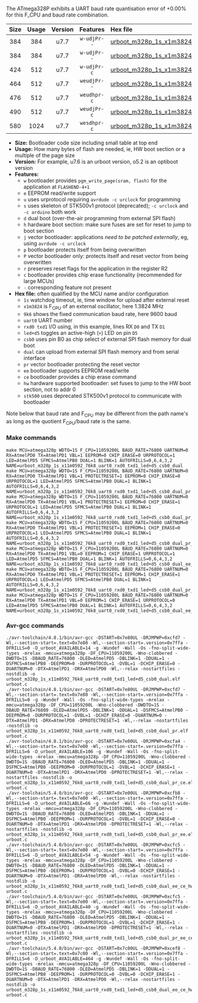 The ATmega328P exhibits a UART baud rate quantisation error of +0.00% for this F_CPU and baud rate combination.

|Size|Usage|Version|Features|Hex file|
|:-:|:-:|:-:|:-:|:--|
|384|384|u7.7|`w-udjPr--`|[urboot_m328p_1s_x1m3824_9k6_uart0_rxd0_txd1_led+d5_csb0_dual.hex](https://raw.githubusercontent.com/stefanrueger/urboot.hex/main/boards/urclockusb/atmega328p/watchdog_1_s/external_oscillator/%2B1m382400_hz/%2B%2B%2B9k6_baud/uart0_rxd0_txd1/led%2Bd5_csb0_dual/urboot_m328p_1s_x1m3824_9k6_uart0_rxd0_txd1_led%2Bd5_csb0_dual.hex)|
|384|384|u7.7|`w-udjPr--`|[urboot_m328p_1s_x1m3824_9k6_uart0_rxd0_txd1_led+d5_csb0_dual_pr.hex](https://raw.githubusercontent.com/stefanrueger/urboot.hex/main/boards/urclockusb/atmega328p/watchdog_1_s/external_oscillator/%2B1m382400_hz/%2B%2B%2B9k6_baud/uart0_rxd0_txd1/led%2Bd5_csb0_dual/urboot_m328p_1s_x1m3824_9k6_uart0_rxd0_txd1_led%2Bd5_csb0_dual_pr.hex)|
|424|512|u7.7|`w-udjPr-c`|[urboot_m328p_1s_x1m3824_9k6_uart0_rxd0_txd1_led+d5_csb0_dual_pr_ce.hex](https://raw.githubusercontent.com/stefanrueger/urboot.hex/main/boards/urclockusb/atmega328p/watchdog_1_s/external_oscillator/%2B1m382400_hz/%2B%2B%2B9k6_baud/uart0_rxd0_txd1/led%2Bd5_csb0_dual/urboot_m328p_1s_x1m3824_9k6_uart0_rxd0_txd1_led%2Bd5_csb0_dual_pr_ce.hex)|
|464|512|u7.7|`weudjPr--`|[urboot_m328p_1s_x1m3824_9k6_uart0_rxd0_txd1_led+d5_csb0_dual_pr_ee.hex](https://raw.githubusercontent.com/stefanrueger/urboot.hex/main/boards/urclockusb/atmega328p/watchdog_1_s/external_oscillator/%2B1m382400_hz/%2B%2B%2B9k6_baud/uart0_rxd0_txd1/led%2Bd5_csb0_dual/urboot_m328p_1s_x1m3824_9k6_uart0_rxd0_txd1_led%2Bd5_csb0_dual_pr_ee.hex)|
|476|512|u7.7|`weudhpr-c`|[urboot_m328p_1s_x1m3824_9k6_uart0_rxd0_txd1_led+d5_csb0_dual_ee_ce_hw.hex](https://raw.githubusercontent.com/stefanrueger/urboot.hex/main/boards/urclockusb/atmega328p/watchdog_1_s/external_oscillator/%2B1m382400_hz/%2B%2B%2B9k6_baud/uart0_rxd0_txd1/led%2Bd5_csb0_dual/urboot_m328p_1s_x1m3824_9k6_uart0_rxd0_txd1_led%2Bd5_csb0_dual_ee_ce_hw.hex)|
|490|512|u7.7|`weudjPr-c`|[urboot_m328p_1s_x1m3824_9k6_uart0_rxd0_txd1_led+d5_csb0_dual_pr_ee_ce.hex](https://raw.githubusercontent.com/stefanrueger/urboot.hex/main/boards/urclockusb/atmega328p/watchdog_1_s/external_oscillator/%2B1m382400_hz/%2B%2B%2B9k6_baud/uart0_rxd0_txd1/led%2Bd5_csb0_dual/urboot_m328p_1s_x1m3824_9k6_uart0_rxd0_txd1_led%2Bd5_csb0_dual_pr_ee_ce.hex)|
|580|1024|u7.7|`wesdhpr-c`|[urboot_m328p_1s_x1m3824_9k6_uart0_rxd0_txd1_led+d5_csb0_dual_ee_ce_hw_stk500.hex](https://raw.githubusercontent.com/stefanrueger/urboot.hex/main/boards/urclockusb/atmega328p/watchdog_1_s/external_oscillator/%2B1m382400_hz/%2B%2B%2B9k6_baud/uart0_rxd0_txd1/led%2Bd5_csb0_dual/urboot_m328p_1s_x1m3824_9k6_uart0_rxd0_txd1_led%2Bd5_csb0_dual_ee_ce_hw_stk500.hex)|

- **Size:** Bootloader code size including small table at top end
- **Usage:** How many bytes of flash are needed, ie, HW boot section or a multiple of the page size
- **Version:** For example, u7.6 is an urboot version, o5.2 is an optiboot version
- **Features:**
  + `w` bootloader provides `pgm_write_page(sram, flash)` for the application at `FLASHEND-4+1`
  + `e` EEPROM read/write support
  + `u` uses urprotocol requiring `avrdude -c urclock` for programming
  + `s` uses skeleton of STK500v1 protocol (deprecated); `-c urclock` and `-c arduino` both work
  + `d` dual boot (over-the-air programming from external SPI flash)
  + `h` hardware boot section: make sure fuses are set for reset to jump to boot section
  + `j` vector bootloader: applications *need to be patched externally*, eg, using `avrdude -c urclock`
  + `p` bootloader protects itself from being overwritten
  + `P` vector bootloader only: protects itself and reset vector from being overwritten
  + `r` preserves reset flags for the application in the register R2
  + `c` bootloader provides chip erase functionality (recommended for large MCUs)
  + `-` corresponding feature not present
- **Hex file:** often qualified by the MCU name and/or configuration
  + `1s` watchdog timeout, ie, time window for upload after external reset
  + `x1m3824` is F<sub>CPU</sub> of an external oscillator, here 1.3824 MHz
  + `9k6` shows the fixed communication baud rate, here 9600 baud
  + `uart0` UART number
  + `rxd0 txd1` I/O using, in this example, lines RX `D0` and TX `D1`
  + `led+d5` toggles an active-high (`+`) LED on pin `D5`
  + `csb0` uses pin B0 as chip select of external SPI flash memory for dual boot
  + `dual` can upload from external SPI flash memory and from serial interface
  + `pr` vector bootloader protecting the reset vector
  + `ee` bootloader supports EEPROM read/write
  + `ce` bootloader provides a chip erase command
  + `hw` hardware supported bootloader: set fuses to jump to the HW boot section, not to addr 0
  + `stk500` uses deprecated STK500v1 protocol to communicate with bootloader


Note below that baud rate and F<sub>CPU</sub> may be different from the path name's as long as the quotient F<sub>CPU</sub>/baud rate is the same.

### Make commands
```
make MCU=atmega328p WDTO=1S F_CPU=11059200L BAUD_RATE=76800 UARTNUM=0 RX=AtmelPD0 TX=AtmelPD1 VBL=1 EEPROM=0 CHIP_ERASE=0 URPROTOCOL=1 LED=AtmelPD5 SFMCS=AtmelPB0 DUAL=1 BLINK=1 AUTOFRILLS=0,6,4,3,2 NAME=urboot_m328p_1s_x11m0592_76k8_uart0_rxd0_txd1_led+d5_csb0_dual
make MCU=atmega328p WDTO=1S F_CPU=11059200L BAUD_RATE=76800 UARTNUM=0 RX=AtmelPD0 TX=AtmelPD1 VBL=1 PROTECTRESET=1 EEPROM=0 CHIP_ERASE=0 URPROTOCOL=1 LED=AtmelPD5 SFMCS=AtmelPB0 DUAL=1 BLINK=1 AUTOFRILLS=0,6,4,3,2 NAME=urboot_m328p_1s_x11m0592_76k8_uart0_rxd0_txd1_led+d5_csb0_dual_pr
make MCU=atmega328p WDTO=1S F_CPU=11059200L BAUD_RATE=76800 UARTNUM=0 RX=AtmelPD0 TX=AtmelPD1 VBL=1 PROTECTRESET=1 EEPROM=0 CHIP_ERASE=1 URPROTOCOL=1 LED=AtmelPD5 SFMCS=AtmelPB0 DUAL=1 BLINK=1 AUTOFRILLS=0,6,4,3,2 NAME=urboot_m328p_1s_x11m0592_76k8_uart0_rxd0_txd1_led+d5_csb0_dual_pr_ce
make MCU=atmega328p WDTO=1S F_CPU=11059200L BAUD_RATE=76800 UARTNUM=0 RX=AtmelPD0 TX=AtmelPD1 VBL=1 PROTECTRESET=1 EEPROM=1 CHIP_ERASE=0 URPROTOCOL=1 LED=AtmelPD5 SFMCS=AtmelPB0 DUAL=1 BLINK=1 AUTOFRILLS=0,6,4,3,2 NAME=urboot_m328p_1s_x11m0592_76k8_uart0_rxd0_txd1_led+d5_csb0_dual_pr_ee
make MCU=atmega328p WDTO=1S F_CPU=11059200L BAUD_RATE=76800 UARTNUM=0 RX=AtmelPD0 TX=AtmelPD1 VBL=0 EEPROM=1 CHIP_ERASE=1 URPROTOCOL=1 LED=AtmelPD5 SFMCS=AtmelPB0 DUAL=1 BLINK=1 AUTOFRILLS=0,6,4,3,2 NAME=urboot_m328p_1s_x11m0592_76k8_uart0_rxd0_txd1_led+d5_csb0_dual_ee_ce_hw
make MCU=atmega328p WDTO=1S F_CPU=11059200L BAUD_RATE=76800 UARTNUM=0 RX=AtmelPD0 TX=AtmelPD1 VBL=1 PROTECTRESET=1 EEPROM=1 CHIP_ERASE=1 URPROTOCOL=1 LED=AtmelPD5 SFMCS=AtmelPB0 DUAL=1 BLINK=1 AUTOFRILLS=0,6,4,3,2 NAME=urboot_m328p_1s_x11m0592_76k8_uart0_rxd0_txd1_led+d5_csb0_dual_pr_ee_ce
make MCU=atmega328p WDTO=1S F_CPU=11059200L BAUD_RATE=76800 UARTNUM=0 RX=AtmelPD0 TX=AtmelPD1 VBL=0 EEPROM=1 CHIP_ERASE=1 URPROTOCOL=0 LED=AtmelPD5 SFMCS=AtmelPB0 DUAL=1 BLINK=1 AUTOFRILLS=0,6,4,3,2 NAME=urboot_m328p_1s_x11m0592_76k8_uart0_rxd0_txd1_led+d5_csb0_dual_ee_ce_hw_stk500
```

### Avr-gcc commands
```
./avr-toolchain/4.8.1/bin/avr-gcc -DSTART=0x7e80UL -DRJMPWP=0xcfd7 -Wl,--section-start=.text=0x7e80 -Wl,--section-start=.version=0x7ffa -DFRILLS=0 -D_urboot_AVAILABLE=14 -g -Wundef -Wall -Os -fno-split-wide-types -mrelax -mmcu=atmega328p -DF_CPU=11059200L -Wno-clobbered -DWDTO=1S -DBAUD_RATE=76800 -DLED=AtmelPD5 -DBLINK=1 -DDUAL=1 -DSFMCS=AtmelPB0 -DEEPROM=0 -DURPROTOCOL=1 -DVBL=1 -DCHIP_ERASE=0 -DUARTNUM=0 -DTX=AtmelPD1 -DRX=AtmelPD0 -Wl,--relax -nostartfiles -nostdlib -o urboot_m328p_1s_x11m0592_76k8_uart0_rxd0_txd1_led+d5_csb0_dual.elf urboot.c
./avr-toolchain/4.8.1/bin/avr-gcc -DSTART=0x7e80UL -DRJMPWP=0xcfd7 -Wl,--section-start=.text=0x7e80 -Wl,--section-start=.version=0x7ffa -DFRILLS=0 -g -Wundef -Wall -Os -fno-split-wide-types -mrelax -mmcu=atmega328p -DF_CPU=11059200L -Wno-clobbered -DWDTO=1S -DBAUD_RATE=76800 -DLED=AtmelPD5 -DBLINK=1 -DDUAL=1 -DSFMCS=AtmelPB0 -DEEPROM=0 -DURPROTOCOL=1 -DVBL=1 -DCHIP_ERASE=0 -DUARTNUM=0 -DTX=AtmelPD1 -DRX=AtmelPD0 -DPROTECTRESET=1 -Wl,--relax -nostartfiles -nostdlib -o urboot_m328p_1s_x11m0592_76k8_uart0_rxd0_txd1_led+d5_csb0_dual_pr.elf urboot.c
./avr-toolchain/4.8.1/bin/avr-gcc -DSTART=0x7e00UL -DRJMPWP=0xcfa4 -Wl,--section-start=.text=0x7e00 -Wl,--section-start=.version=0x7ffa -DFRILLS=6 -D_urboot_AVAILABLE=106 -g -Wundef -Wall -Os -fno-split-wide-types -mrelax -mmcu=atmega328p -DF_CPU=11059200L -Wno-clobbered -DWDTO=1S -DBAUD_RATE=76800 -DLED=AtmelPD5 -DBLINK=1 -DDUAL=1 -DSFMCS=AtmelPB0 -DEEPROM=0 -DURPROTOCOL=1 -DVBL=1 -DCHIP_ERASE=1 -DUARTNUM=0 -DTX=AtmelPD1 -DRX=AtmelPD0 -DPROTECTRESET=1 -Wl,--relax -nostartfiles -nostdlib -o urboot_m328p_1s_x11m0592_76k8_uart0_rxd0_txd1_led+d5_csb0_dual_pr_ce.elf urboot.c
./avr-toolchain/5.4.0/bin/avr-gcc -DSTART=0x7e00UL -DRJMPWP=0xcfb8 -Wl,--section-start=.text=0x7e00 -Wl,--section-start=.version=0x7ffa -DFRILLS=6 -D_urboot_AVAILABLE=66 -g -Wundef -Wall -Os -fno-split-wide-types -mrelax -mmcu=atmega328p -DF_CPU=11059200L -Wno-clobbered -DWDTO=1S -DBAUD_RATE=76800 -DLED=AtmelPD5 -DBLINK=1 -DDUAL=1 -DSFMCS=AtmelPB0 -DEEPROM=1 -DURPROTOCOL=1 -DVBL=1 -DCHIP_ERASE=0 -DUARTNUM=0 -DTX=AtmelPD1 -DRX=AtmelPD0 -DPROTECTRESET=1 -Wl,--relax -nostartfiles -nostdlib -o urboot_m328p_1s_x11m0592_76k8_uart0_rxd0_txd1_led+d5_csb0_dual_pr_ee.elf urboot.c
./avr-toolchain/5.4.0/bin/avr-gcc -DSTART=0x7e00UL -DRJMPWP=0xcfc5 -Wl,--section-start=.text=0x7e00 -Wl,--section-start=.version=0x7ffa -DFRILLS=6 -D_urboot_AVAILABLE=54 -g -Wundef -Wall -Os -fno-split-wide-types -mrelax -mmcu=atmega328p -DF_CPU=11059200L -Wno-clobbered -DWDTO=1S -DBAUD_RATE=76800 -DLED=AtmelPD5 -DBLINK=1 -DDUAL=1 -DSFMCS=AtmelPB0 -DEEPROM=1 -DURPROTOCOL=1 -DVBL=0 -DCHIP_ERASE=1 -DUARTNUM=0 -DTX=AtmelPD1 -DRX=AtmelPD0 -Wl,--relax -nostartfiles -nostdlib -o urboot_m328p_1s_x11m0592_76k8_uart0_rxd0_txd1_led+d5_csb0_dual_ee_ce_hw.elf urboot.c
./avr-toolchain/5.4.0/bin/avr-gcc -DSTART=0x7e00UL -DRJMPWP=0xcfc5 -Wl,--section-start=.text=0x7e00 -Wl,--section-start=.version=0x7ffa -DFRILLS=6 -D_urboot_AVAILABLE=40 -g -Wundef -Wall -Os -fno-split-wide-types -mrelax -mmcu=atmega328p -DF_CPU=11059200L -Wno-clobbered -DWDTO=1S -DBAUD_RATE=76800 -DLED=AtmelPD5 -DBLINK=1 -DDUAL=1 -DSFMCS=AtmelPB0 -DEEPROM=1 -DURPROTOCOL=1 -DVBL=1 -DCHIP_ERASE=1 -DUARTNUM=0 -DTX=AtmelPD1 -DRX=AtmelPD0 -DPROTECTRESET=1 -Wl,--relax -nostartfiles -nostdlib -o urboot_m328p_1s_x11m0592_76k8_uart0_rxd0_txd1_led+d5_csb0_dual_pr_ee_ce.elf urboot.c
./avr-toolchain/5.4.0/bin/avr-gcc -DSTART=0x7c00UL -DRJMPWP=0xcef8 -Wl,--section-start=.text=0x7c00 -Wl,--section-start=.version=0x7ffa -DFRILLS=6 -D_urboot_AVAILABLE=464 -g -Wundef -Wall -Os -fno-split-wide-types -mrelax -mmcu=atmega328p -DF_CPU=11059200L -Wno-clobbered -DWDTO=1S -DBAUD_RATE=76800 -DLED=AtmelPD5 -DBLINK=1 -DDUAL=1 -DSFMCS=AtmelPB0 -DEEPROM=1 -DURPROTOCOL=0 -DVBL=0 -DCHIP_ERASE=1 -DUARTNUM=0 -DTX=AtmelPD1 -DRX=AtmelPD0 -Wl,--relax -nostartfiles -nostdlib -o urboot_m328p_1s_x11m0592_76k8_uart0_rxd0_txd1_led+d5_csb0_dual_ee_ce_hw_stk500.elf urboot.c
```

